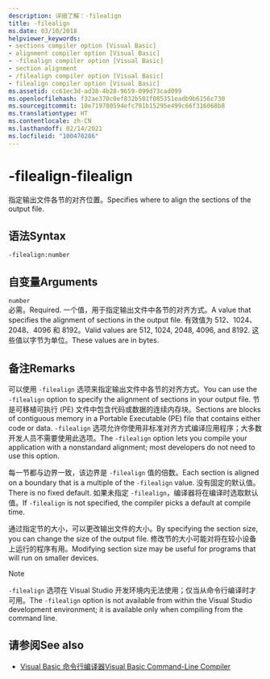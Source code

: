 ```yaml
---
description: 详细了解：-filealign
title: -filealign
ms.date: 03/10/2018
helpviewer_keywords:
- sections compiler option [Visual Basic]
- alignment compiler option [Visual Basic]
- -filealign compiler option [Visual Basic]
- section alignment
- /filealign compiler option [Visual Basic]
- filealign compiler option [Visual Basic]
ms.assetid: cc61ec3d-ad38-4b28-9659-099d73cad099
ms.openlocfilehash: f32ae370c0ef832b501f085351eadb9b6156c730
ms.sourcegitcommit: 10e719780594efc781b15295e499c66f316068b8
ms.translationtype: HT
ms.contentlocale: zh-CN
ms.lasthandoff: 02/14/2021
ms.locfileid: "100470286"
---
```

# <a name="-filealign"></a><span data-ttu-id="81cc1-103">-filealign</span><span class="sxs-lookup"><span data-stu-id="81cc1-103">-filealign</span></span>

<span data-ttu-id="81cc1-104">指定输出文件各节的对齐位置。</span><span class="sxs-lookup"><span data-stu-id="81cc1-104">Specifies where to align the sections of the output file.</span></span>  
  
## <a name="syntax"></a><span data-ttu-id="81cc1-105">语法</span><span class="sxs-lookup"><span data-stu-id="81cc1-105">Syntax</span></span>  
  
```console  
-filealign:number  
```  
  
## <a name="arguments"></a><span data-ttu-id="81cc1-106">自变量</span><span class="sxs-lookup"><span data-stu-id="81cc1-106">Arguments</span></span>  

 `number`  
 <span data-ttu-id="81cc1-107">必需。</span><span class="sxs-lookup"><span data-stu-id="81cc1-107">Required.</span></span> <span data-ttu-id="81cc1-108">一个值，用于指定输出文件中各节的对齐方式。</span><span class="sxs-lookup"><span data-stu-id="81cc1-108">A value that specifies the alignment of sections in the output file.</span></span> <span data-ttu-id="81cc1-109">有效值为 512、1024、2048、4096 和 8192。</span><span class="sxs-lookup"><span data-stu-id="81cc1-109">Valid values are 512, 1024, 2048, 4096, and 8192.</span></span> <span data-ttu-id="81cc1-110">这些值以字节为单位。</span><span class="sxs-lookup"><span data-stu-id="81cc1-110">These values are in bytes.</span></span>  
  
## <a name="remarks"></a><span data-ttu-id="81cc1-111">备注</span><span class="sxs-lookup"><span data-stu-id="81cc1-111">Remarks</span></span>  

 <span data-ttu-id="81cc1-112">可以使用 `-filealign` 选项来指定输出文件中各节的对齐方式。</span><span class="sxs-lookup"><span data-stu-id="81cc1-112">You can use the `-filealign` option to specify the alignment of sections in your output file.</span></span> <span data-ttu-id="81cc1-113">节是可移植可执行 (PE) 文件中包含代码或数据的连续内存块。</span><span class="sxs-lookup"><span data-stu-id="81cc1-113">Sections are blocks of contiguous memory in a Portable Executable (PE) file that contains either code or data.</span></span> <span data-ttu-id="81cc1-114">`-filealign` 选项允许你使用非标准对齐方式编译应用程序；大多数开发人员不需要使用此选项。</span><span class="sxs-lookup"><span data-stu-id="81cc1-114">The `-filealign` option lets you compile your application with a nonstandard alignment; most developers do not need to use this option.</span></span>  
  
 <span data-ttu-id="81cc1-115">每一节都与边界一致，该边界是 `-filealign` 值的倍数。</span><span class="sxs-lookup"><span data-stu-id="81cc1-115">Each section is aligned on a boundary that is a multiple of the `-filealign` value.</span></span> <span data-ttu-id="81cc1-116">没有固定的默认值。</span><span class="sxs-lookup"><span data-stu-id="81cc1-116">There is no fixed default.</span></span> <span data-ttu-id="81cc1-117">如果未指定 `-filealign`，编译器将在编译时选取默认值。</span><span class="sxs-lookup"><span data-stu-id="81cc1-117">If `-filealign` is not specified, the compiler picks a default at compile time.</span></span>  
  
 <span data-ttu-id="81cc1-118">通过指定节的大小，可以更改输出文件的大小。</span><span class="sxs-lookup"><span data-stu-id="81cc1-118">By specifying the section size, you can change the size of the output file.</span></span> <span data-ttu-id="81cc1-119">修改节的大小可能对将在较小设备上运行的程序有用。</span><span class="sxs-lookup"><span data-stu-id="81cc1-119">Modifying section size may be useful for programs that will run on smaller devices.</span></span>  
  
> [!NOTE]
> <span data-ttu-id="81cc1-120">`-filealign` 选项在 Visual Studio 开发环境内无法使用；仅当从命令行编译时才可用。</span><span class="sxs-lookup"><span data-stu-id="81cc1-120">The `-filealign` option is not available from within the Visual Studio development environment; it is available only when compiling from the command line.</span></span>  
  
## <a name="see-also"></a><span data-ttu-id="81cc1-121">请参阅</span><span class="sxs-lookup"><span data-stu-id="81cc1-121">See also</span></span>

- [<span data-ttu-id="81cc1-122">Visual Basic 命令行编译器</span><span class="sxs-lookup"><span data-stu-id="81cc1-122">Visual Basic Command-Line Compiler</span></span>](index.md)
